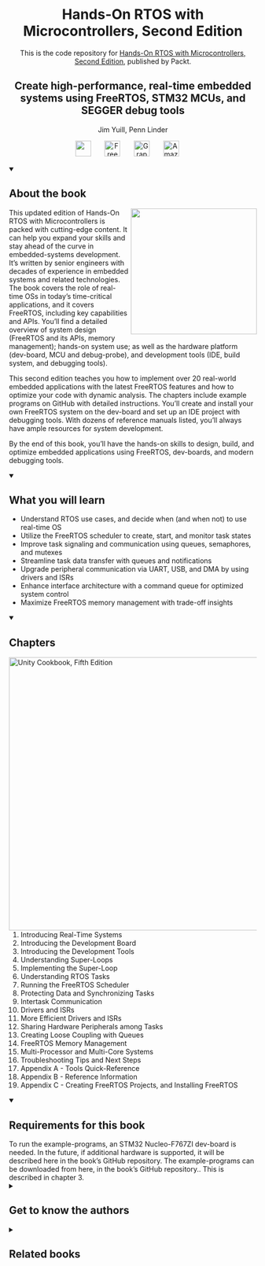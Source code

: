 <h1 align="center">
Hands-On RTOS with Microcontrollers, Second Edition</h1>
<p align="center">This is the code repository for <a href ="https://www.packtpub.com/en-us/product/hands-on-rtos-with-microcontrollers-9781803243047"> Hands-On RTOS with Microcontrollers, Second Edition</a>, published by Packt.
</p>

<h2 align="center">
Create high-performance, real-time embedded systems using FreeRTOS, STM32 MCUs, and SEGGER debug tools
</h2>
<p align="center">
Jim Yuill, Penn Linder</p>

<p align="center">
   <a href="https://packt.link/embeddedsystems" alt="Discord" title="Learn more on the Discord server"><img width="32px" src="https://cliply.co/wp-content/uploads/2021/08/372108630_DISCORD_LOGO_400.gif"/></a>
  &#8287;&#8287;&#8287;&#8287;&#8287;
  <a href="https://packt.link/free-ebook/9781803237725"><img width="32px" alt="Free PDF" title="Free PDF" src="https://cdn-icons-png.flaticon.com/512/4726/4726010.png"/></a>
 &#8287;&#8287;&#8287;&#8287;&#8287;
  <a href="https://packt.link/gbp/9781803237725"><img width="32px" alt="Graphic Bundle" title="Graphic Bundle" src="https://cdn-icons-png.flaticon.com/512/2659/2659360.png"/></a>
  &#8287;&#8287;&#8287;&#8287;&#8287;
   <a href="https://www.amazon.com/Hands-RTOS-Microcontrollers-high-performance-real-time/dp/1803237724"><img width="32px" alt="Amazon" title="Get your copy" src="https://cdn-icons-png.flaticon.com/512/15466/15466027.png"/></a>
  &#8287;&#8287;&#8287;&#8287;&#8287;
</p>
<details open> 
  <summary><h2>About the book</summary>
<a href="https://www.packtpub.com/product/unity-cookbook-fifth-edition/9781805123026">
<img src="https://content.packt.com/B18584/cover_image_small.jpg"  height="256px" align="right">
</a>

This updated edition of Hands-On RTOS with Microcontrollers is packed with cutting-edge content. It can help you expand your skills and stay ahead of the curve in embedded-systems development. It’s written by senior engineers with decades of experience in embedded systems and related technologies. The book covers the role of real-time OSs in today’s time-critical applications, and it covers FreeRTOS, including key capabilities and APIs. You’ll find a detailed overview of system design (FreeRTOS and its APIs, memory management);  hands-on system use; as well as the hardware platform (dev-board, MCU and debug-probe), and development tools (IDE, build system, and debugging tools).

This second edition teaches you how to implement over 20 real-world embedded applications with the latest FreeRTOS features and how to optimize your code with dynamic analysis. The chapters include example programs on GitHub with detailed instructions. You’ll create and install your own FreeRTOS system on the dev-board and set up an IDE project with debugging tools. With dozens of reference manuals listed, you’ll always have ample resources for system development.

By the end of this book, you’ll have the hands-on skills to design, build, and optimize embedded applications using FreeRTOS, dev-boards, and modern debugging tools.</details>
<details open> 
  <summary><h2>What you will learn</summary>
<ul>

<li>Understand RTOS use cases, and decide when (and when not) to use real-time OS</li>

<li>Utilize the FreeRTOS scheduler to create, start, and monitor task states</li>

<li>Improve task signaling and communication using queues, semaphores, and mutexes</li>

<li>Streamline task data transfer with queues and notifications</li>

<li>Upgrade peripheral communication via UART, USB, and DMA by using drivers and ISRs</li>

<li>Enhance interface architecture with a command queue for optimized system control</li>

<li>Maximize FreeRTOS memory management with trade-off insights</li>

</ul>

  </details>

<details open> 
  <summary><h2>Chapters</summary>
     <img src="https://cliply.co/wp-content/uploads/2020/02/372002150_DOCUMENTS_400px.gif" alt="Unity Cookbook, Fifth Edition" height="556px" align="right">
<ol>

  <li>Introducing Real-Time Systems</li>

  <li>Introducing the Development Board</li>

  <li>Introducing the Development Tools</li>

  <li>Understanding Super-Loops</li>

  <li>Implementing the Super-Loop</li>

  <li>Understanding RTOS Tasks</li>

  <li>Running the FreeRTOS Scheduler</li>

  <li> Protecting Data and Synchronizing Tasks</li>

  <li>Intertask Communication</li>

  <li>Drivers and ISRs</li>

  <li>More Efficient Drivers and ISRs</li>

  <li>Sharing Hardware Peripherals among Tasks</li>

  <li>Creating Loose Coupling with Queues</li>

  <li>FreeRTOS Memory Management</li>

  <li>Multi-Processor and Multi-Core Systems</li>

  <li>Troubleshooting Tips and Next Steps</li>

  <li>Appendix A - Tools Quick-Reference </li>

  <li>Appendix B - Reference Information</li>

  <li>Appendix C - Creating FreeRTOS Projects, and Installing FreeRTOS</li>

</ol>

</details>


<details open> 
  <summary><h2>Requirements for this book</summary>
To run the example-programs, an STM32 Nucleo-F767ZI dev-board is needed. In the future, if additional hardware is supported, it will be described here in the book’s GitHub repository. The example-programs can be downloaded from here, in the book’s GitHub repository.. This is described in chapter 3.
  </details>
    


<details> 
  <summary><h2>Get to know the authors</h2></summary>

_Jim Yuill_ Jim Yuill is a senior computer-systems engineer, with 30 years of experience. He has worked in operating-systems development, cyber-security R&D, network systems-programming, and university teaching. He has a PhD in computer science, with a thesis in cyber security, which is highly cited.

_Penn Linder_ Penn Linder is a Senior Electrical Engineer at IVEK Corporation, a manufacturer of industrial pumps and controllers. He has had a passion for embedded systems since taking his first embedded controllers' class at Penn State University in 1995. He followed his passion by working for various companies that allowed him to design both hardware and software for products using embedded systems. Some of the products he has worked on include lighting controls, medical devices, and industrial automation equipment. His early years were spent cranking out bare-metal assembly code for 8-bit MCUs. In his later years, he wrote software using C and FreeRTOS for 32-bit ARM Cortex-M processors.



</details>
<details> 
  <summary><h2>Related books</h2></summary>
<ul>

  <li><a href="https://www.packtpub.com/en-us/product/c-in-embedded-systems-first-edition-9781835881149">C++ in Embedded Systems, First Edition</a></li>

  <li><a href="https://www.packtpub.com/en-us/product/mastering-embedded-linux-development-fourth-edition-9781803232591">Mastering Embedded Linux Development, Fourth Edition</a></li>
 
</ul>

</details>

